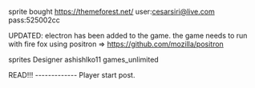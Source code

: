 sprite bought 
https://themeforest.net/
user:cesarsiri@live.com
pass:525002cc

UPDATED:
electron has been added to the game.
the game needs to run with fire fox using positron => https://github.com/mozilla/positron



sprites Designer
 ashishlko11 
 games_unlimited



READ!!!  -------------
Player start post.